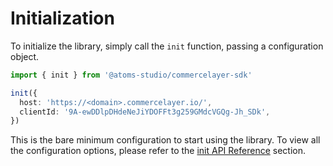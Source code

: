 # Initialization

To initialize the library, simply call the `init` function, passing a configuration object.

```ts
import { init } from '@atoms-studio/commercelayer-sdk'

init({
  host: 'https://<domain>.commercelayer.io/',
  clientId: '9A-ewDDlpDHdeNeJiYDOFFt3g259GMdcVGQg-Jh_SDk', 
})
```

This is the bare minimum configuration to start using the library. To view all the configuration options, please refer to the [init API Reference](/api/init) section.